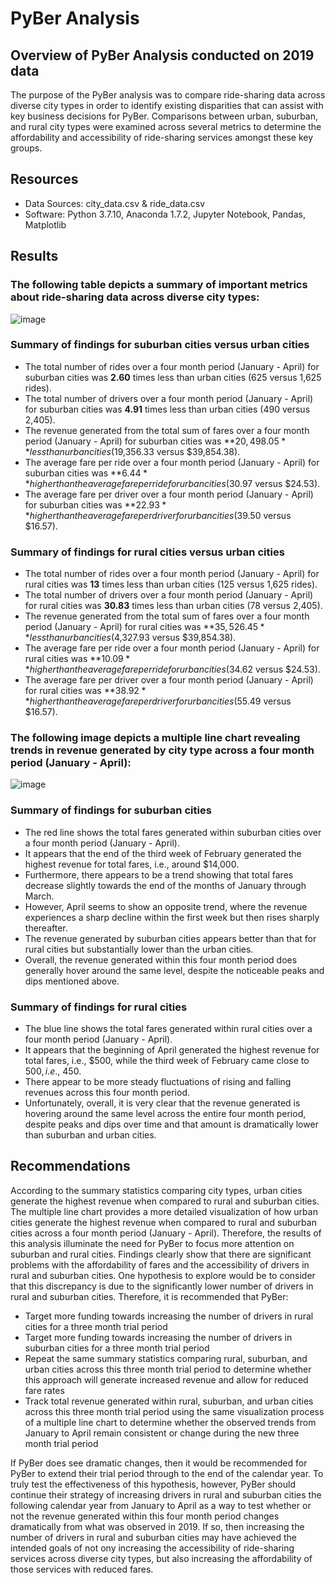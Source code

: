 # PyBer Analysis

## Overview of PyBer Analysis conducted on 2019 data
The purpose of the PyBer analysis was to compare ride-sharing data across diverse city types in order to identify existing disparities that can assist with key business decisions for PyBer. Comparisons between urban, suburban, and rural city types were examined across several metrics to determine the affordability and accessibility of ride-sharing services amongst these key groups. 

## Resources
- Data Sources: city_data.csv & ride_data.csv
- Software: Python 3.7.10, Anaconda 1.7.2, Jupyter Notebook, Pandas, Matplotlib

## Results 

### The following table depicts a summary of important metrics about ride-sharing data across diverse city types:

![image](https://user-images.githubusercontent.com/85533099/133962344-d19c1e8c-2c83-44ea-9d92-e9e2acd90925.png)

  ### Summary of findings for suburban cities versus urban cities
  - The total number of rides over a four month period (January - April) for suburban cities was **2.60** times less than urban cities (625 versus 1,625 rides). 
  - The total number of drivers over a four month period (January - April) for suburban cities was **4.91** times less than urban cities (490 versus 2,405).
  - The revenue generated from the total sum of fares over a four month period (January - April) for suburban cities was **$20,498.05** less than urban cities ($19,356.33 
    versus $39,854.38).
  - The average fare per ride over a four month period (January - April) for suburban cities was **$6.44** higher than the average fare per ride for urban cities ($30.97 
    versus $24.53).
  - The average fare per driver over a four month period (January - April) for suburban cities was **$22.93** higher than the average fare per driver for urban cities ($39.50 
    versus $16.57).
    
     
  ### Summary of findings for rural cities versus urban cities
   - The total number of rides over a four month period (January - April) for rural cities was **13** times less than urban cities (125 versus 1,625 rides). 
   - The total number of drivers over a four month period (January - April) for rural cities was **30.83** times less than urban cities (78 versus 2,405).
   - The revenue generated from the total sum of fares over a four month period (January - April) for rural cities was **$35,526.45** less than urban cities ($4,327.93
      versus $39,854.38).
   - The average fare per ride over a four month period (January - April) for rural cities was **$10.09** higher than the average fare per ride for urban cities ($34.62 
      versus $24.53).      
   - The average fare per driver over a four month period (January - April) for rural cities was **$38.92** higher than the average fare per driver for urban cities ($55.49 
     versus $16.57).
    

### The following image depicts a multiple line chart revealing trends in revenue generated by city type across a four month period (January - April): 

![image](https://user-images.githubusercontent.com/85533099/133941160-22071ba6-a24f-4041-9c94-795561349caa.png)

### Summary of findings for suburban cities
   - The red line shows the total fares generated within suburban cities over a four month period (January - April). 
   - It appears that the end of the third week of February generated the highest revenue for total fares, i.e., around $14,000.
   - Furthermore, there appears to be a trend showing that total fares decrease slightly towards the end of the months of January through March. 
   - However, April seems to show an opposite trend, where the revenue experiences a sharp decline within the first week but then rises sharply thereafter. 
   - The revenue generated by suburban cities appears better than that for rural cities but substantially lower than the urban cities. 
   - Overall, the revenue generated within this four month period does generally hover around the same level, despite the noticeable peaks and dips mentioned above.

### Summary of findings for rural cities
   - The blue line shows the total fares generated within rural cities over a four month period (January - April). 
   - It appears that the beginning of April generated the highest revenue for total fares, i.e., $500, while the third week of February came close to $500, i.e., ~$450. 
   - There appear to be more steady fluctuations of rising and falling revenues across this four month period.
   - Unfortunately, overall, it is very clear that the revenue generated is hovering around the same level across the entire four month period, despite peaks and dips over 
     time and that amount is dramatically lower than suburban and urban cities. 

## Recommendations

According to the summary statistics comparing city types, urban cities generate the highest revenue when compared to rural and suburban cities. The multiple line chart provides a more detailed visualization of how urban cities generate the highest revenue when compared to rural and suburban cities across a four month period (January - April). Therefore, the results of this analysis illuminate the need for PyBer to focus more attention on suburban and rural cities. Findings clearly show that there are significant problems with the affordability of fares and the accessibility of drivers in rural and suburban cities. One hypothesis to explore would be to consider that this discrepancy is due to the significantly lower number of drivers in rural and suburban cities. Therefore, it is recommended that PyBer:

  - Target more funding towards increasing the number of drivers in rural cities for a three month trial period
  - Target more funding towards increasing the number of drivers in suburban cities for a three month trial period
  - Repeat the same summary statistics comparing rural, suburban, and urban cities across this three month trial period to determine whether this approach will generate
    increased revenue and allow for reduced fare rates
  - Track total revenue generated within rural, suburban, and urban cities across this three month trial period using the same visualization process of a multiple line chart 
    to determine whether the observed trends from January to April remain consistent or change during the new three month trial period

If PyBer does see dramatic changes, then it would be recommended for PyBer to extend their trial period through to the end of the calendar year. To truly test the effectiveness of this hypothesis, however, PyBer should continue their strategy of increasing drivers in rural and suburban cities the following calendar year from January to April as a way to test whether or not the revenue generated within this four month period changes dramatically from what was observed in 2019. If so, then increasing the number of drivers in rural and suburban cities may have achieved the intended goals of not ony increasing the accessibility of ride-sharing services across diverse city types, but also increasing the affordability of those services with reduced fares. 
